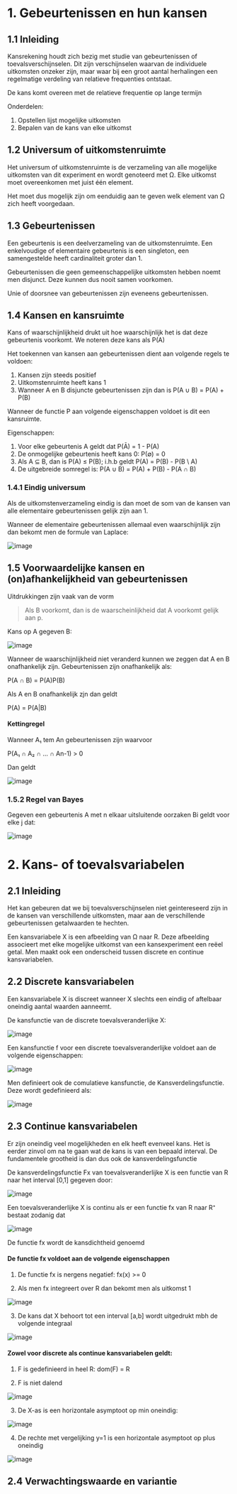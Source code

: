 # 1. Gebeurtenissen en hun kansen

## 1.1 Inleiding

Kansrekening houdt zich bezig met studie van gebeurtenissen of toevalsverschijnselen. Dit zijn verschijnselen waarvan de individuele uitkomsten onzeker zijn, maar waar bij een groot aantal herhalingen een regelmatige verdeling van relatieve frequenties ontstaat.

De kans komt overeen met de relatieve frequentie op lange termijn

Onderdelen: 

1. Opstellen lijst mogelijke uitkomsten
2. Bepalen van de kans van elke uitkomst

## 1.2 Universum of uitkomstenruimte

Het universum of uitkomstenruimte is de verzameling van alle mogelijke uitkomsten van dit experiment en wordt genoteerd met Ω. Elke uitkomst moet overeenkomen met juist één element.

Het moet dus mogelijk zijn om eenduidig aan te geven welk element van Ω zich heeft voorgedaan.

## 1.3 Gebeurtenissen

Een gebeurtenis is een deelverzameling van de uitkomstenruimte. Een enkelvoudige of elementaire gebeurtenis is een singleton, een samengestelde heeft cardinaliteit groter dan 1.

Gebeurtenissen die geen gemeenschappelijke uitkomsten hebben noemt men disjunct. Deze kunnen dus nooit samen voorkomen.

Unie of doorsnee van gebeurtenissen zijn eveneens gebeurtenissen.

## 1.4 Kansen en kansruimte

Kans of waarschijnlijkheid drukt uit hoe waarschijnlijk het is dat deze gebeurtenis voorkomt. We noteren deze kans als P(A)

Het toekennen van kansen aan gebeurtenissen dient aan volgende regels te voldoen:

1. Kansen zijn steeds positief
2. Uitkomstenruimte heeft kans 1
3. Wanneer A en B disjuncte gebeurtenissen zijn dan is P(A ∪ B) = P(A) + P(B)

Wanneer de functie P aan volgende eigenschappen voldoet is dit een kansruimte.

Eigenschappen:

1. Voor elke gebeurtenis A geldt dat P(Ā) = 1 - P(A)
2. De onmogelijke gebeurtenis heeft kans 0: P(∅) = 0
3. Als A ⊆ B, dan is P(A) ≤ P(B); i.h.b geldt P(A) = P(B) - P(B \ A)
4. De uitgebreide somregel is: P(A ∪ B) = P(A) + P(B) - P(A ∩ B)

### 1.4.1 Eindig universum

Als de uitkomstenverzameling eindig is dan moet de som van de kansen van alle elementaire gebeurtenissen gelijk zijn aan 1.

Wanneer de elementaire gebeurtenissen allemaal even waarschijnlijk zijn dan bekomt men de formule van Laplace:

![image](./images/Laplace.png)

## 1.5 Voorwaardelijke kansen en (on)afhankelijkheid van gebeurtenissen

Uitdrukkingen zijn vaak van de vorm

> Als B voorkomt, dan is de waarscheinlijkheid dat A voorkomt gelijk aan p.

Kans op A gegeven B: 

![image](./images/VK.png)

Wanneer de waarschijnlijkheid niet veranderd kunnen we zeggen dat A en B onafhankelijk zijn. Gebeurtenissen zijn onafhankelijk als:

P(A ∩ B) = P(A)P(B)

Als A en B onafhankelijk zjn dan geldt 

P(A) = P(A|B)

#### Kettingregel

Wanneer A₁ tem An gebeurtenissen zijn waarvoor

P(A₁ ∩ A₂ ∩ ... ∩ An-1) > 0

Dan geldt

![image](./images/KR.png)

### 1.5.2 Regel van Bayes

Gegeven een gebeurtenis A met n elkaar uitsluitende oorzaken Bi geldt voor elke j dat:

![image](./images/RvB.png)

# 2. Kans- of toevalsvariabelen

## 2.1 Inleiding

Het kan gebeuren dat we bij toevalsverschijnselen niet geintereseerd zijn in de kansen van verschillende uitkomsten, maar aan de verschillende gebeurtenissen getalwaarden te hechten.

Een kansvariabele X is een afbeelding van Ω naar R. Deze afbeelding associeert met elke mogelijke uitkomst van een kansexperiment een reëel getal. Men maakt ook een onderscheid tussen discrete en continue kansvariabelen.

## 2.2 Discrete kansvariabelen

Een kansvariabele X is discreet wanneer X slechts een eindig of aftelbaar oneindig aantal waarden aanneemt.

De kansfunctie van de discrete toevalsveranderlijke X:

![image](./images/DKV.png)

Een kansfunctie f voor een discrete toevalsveranderlijke voldoet aan de volgende eigenschappen:

![image](./images/DKV1.png)

Men definieert ook de comulatieve kansfunctie, de Kansverdelingsfunctie. Deze wordt gedefinieerd als:

![image](./images/DKV2.png)

## 2.3 Continue kansvariabelen

Er zijn oneindig veel mogelijkheden en elk heeft evenveel kans. Het is eerder zinvol om na te gaan wat de kans is van een bepaald interval. De fundamentele grootheid is dan dus ook de kansverdelingsfunctie

De kansverdelingsfunctie Fx van toevalsveranderlijke X is een functie van R naar het interval [0,1] gegeven door:

![image](./images/CKV.png)

Een toevalsveranderlijke X is continu als er een functie fx van R naar R⁺ bestaat zodanig dat 

![image](./images/CKV1.png)

De functie fx wordt de kansdichtheid genoemd

#### De functie fx voldoet aan de volgende eigenschappen

1. De functie fx is nergens negatief: fx(x) >= 0

2. Als men fx integreert over R dan bekomt men als uitkomst 1

![image](./images/CKV2.png)

3. De kans dat X behoort tot een interval [a,b] wordt uitgedrukt mbh de volgende integraal

![image](./images/CKV3.png)

#### Zowel voor discrete als continue kansvariabelen geldt: 

1. F is gedefinieerd in heel R: dom(F) = R

2. F is niet dalend

![image](./images/CKV4.png)

3. De X-as is een horizontale asymptoot op min oneindig:

![image](./images/CKV5.png)

4. De rechte met vergelijking y=1 is een horizontale asymptoot op plus oneindig

![image](./images/CKV6.png)

## 2.4 Verwachtingswaarde en variantie


